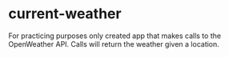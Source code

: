 # current-weather
For practicing purposes only created app that makes calls to the OpenWeather API. Calls will return the weather given a location.
